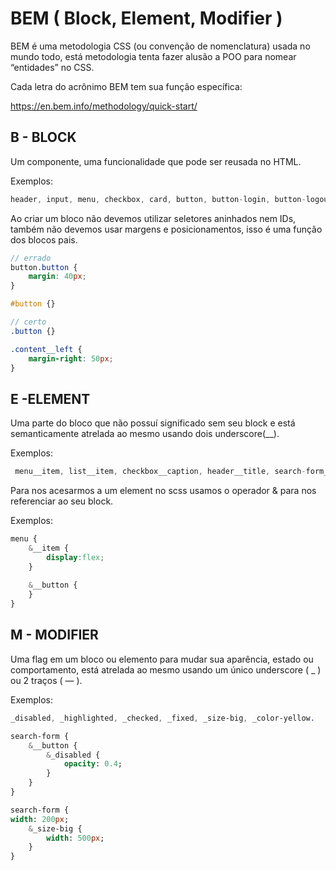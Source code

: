 # BEM ( Block, Element, Modifier )

BEM é uma metodologia CSS (ou convenção de nomenclatura) usada no mundo todo, está metodologia tenta fazer alusão a POO para nomear “entidades” no CSS.

 Cada letra do acrônimo BEM tem sua função específica:

https://en.bem.info/methodology/quick-start/

## B - BLOCK

Um componente, uma funcionalidade que pode ser reusada no HTML.

Exemplos: 

```jsx
header, input, menu, checkbox, card, button, button-login, button-logout
```

Ao criar um bloco não devemos utilizar seletores aninhados nem IDs, também não devemos usar margens e posicionamentos, isso é uma função dos blocos pais.

```scss
// errado
button.button {
	margin: 40px;
}

#button {}
```

```scss
// certo
.button {}

.content__left {
	margin-right: 50px;
}
```

## E -ELEMENT

Uma parte do bloco que não possuí significado sem seu block e está semanticamente atrelada ao mesmo usando dois underscore(__).

 Exemplos:

```jsx
 menu__item, list__item, checkbox__caption, header__title, search-form__button.
```

Para nos acesarmos a um element no scss usamos o operador & para nos referenciar ao seu block.

Exemplos:

```scss
menu {
	&__item {
		display:flex;
	}
		
	&__button {
	}
}
```

## M - MODIFIER

Uma flag em um bloco ou elemento para mudar sua aparência, estado ou comportamento, está atrelada ao mesmo usando um único underscore ( _ ) ou 2 traços ( — ).

Exemplos: 

```sass
_disabled, _highlighted, _checked, _fixed, _size-big, _color-yellow.
```

```sass
search-form {
	&__button {
		&_disabled {
			opacity: 0.4;
		}
	}
}
```

```sass
search-form {
width: 200px;
	&_size-big {
		width: 500px;
	}
}
```